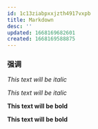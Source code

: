 ```yaml
---
id: 1c13ziabpxxjzth4917vxpb
title: Markdown
desc: ''
updated: 1668169682601
created: 1668169588875
---
```


### 强调

*This text will be italic*

_This text will be italic_

**This text will be bold** 

__This text will be bold__


